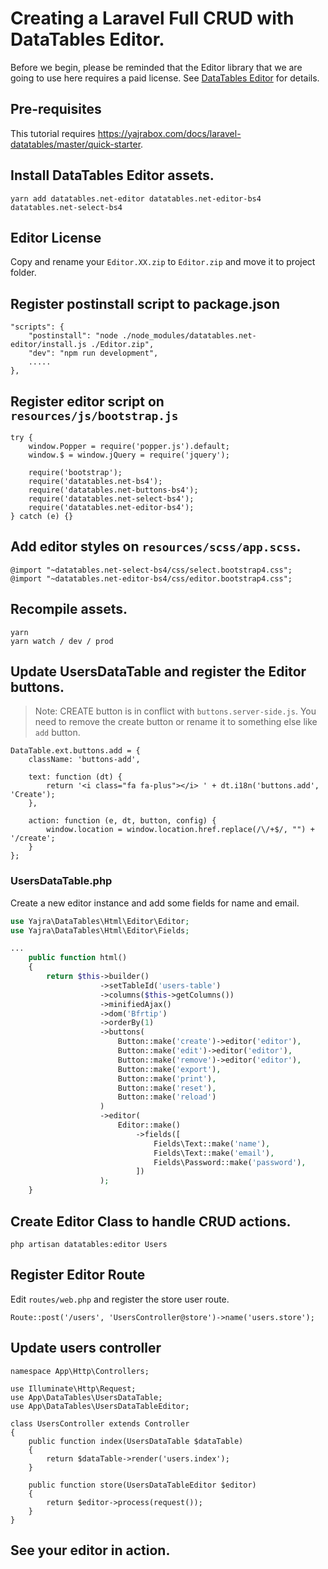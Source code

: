 # Creating a Laravel Full CRUD with DataTables Editor.

Before we begin, please be reminded that the Editor library that we are going to use here requires a paid license.
See [DataTables Editor](https://editor.datatables.net/purchase/index) for details.

## Pre-requisites

This tutorial requires https://yajrabox.com/docs/laravel-datatables/master/quick-starter.

## Install DataTables Editor assets.

    yarn add datatables.net-editor datatables.net-editor-bs4 datatables.net-select-bs4

## Editor License

Copy and rename your `Editor.XX.zip` to `Editor.zip` and move it to project folder.

## Register postinstall script to package.json

    "scripts": {
        "postinstall": "node ./node_modules/datatables.net-editor/install.js ./Editor.zip",
        "dev": "npm run development",
        .....
    },

## Register editor script on `resources/js/bootstrap.js`

    try {
        window.Popper = require('popper.js').default;
        window.$ = window.jQuery = require('jquery');

        require('bootstrap');
        require('datatables.net-bs4');
        require('datatables.net-buttons-bs4');
        require('datatables.net-select-bs4');
        require('datatables.net-editor-bs4');
    } catch (e) {}


## Add editor styles on `resources/scss/app.scss`.

    @import "~datatables.net-select-bs4/css/select.bootstrap4.css";
    @import "~datatables.net-editor-bs4/css/editor.bootstrap4.css";

## Recompile assets.

    yarn
    yarn watch / dev / prod


## Update UsersDataTable and register the Editor buttons.

> Note: CREATE button is in conflict with `buttons.server-side.js`. You need to remove the create button or rename it to something else like `add` button.

    DataTable.ext.buttons.add = {
        className: 'buttons-add',

        text: function (dt) {
            return '<i class="fa fa-plus"></i> ' + dt.i18n('buttons.add', 'Create');
        },

        action: function (e, dt, button, config) {
            window.location = window.location.href.replace(/\/+$/, "") + '/create';
        }
    };

### UsersDataTable.php

Create a new editor instance and add some fields for name and email.

```php
use Yajra\DataTables\Html\Editor\Editor;
use Yajra\DataTables\Html\Editor\Fields;

...
    public function html()
    {
        return $this->builder()
                    ->setTableId('users-table')
                    ->columns($this->getColumns())
                    ->minifiedAjax()
                    ->dom('Bfrtip')
                    ->orderBy(1)
                    ->buttons(
                        Button::make('create')->editor('editor'),
                        Button::make('edit')->editor('editor'),
                        Button::make('remove')->editor('editor'),
                        Button::make('export'),
                        Button::make('print'),
                        Button::make('reset'),
                        Button::make('reload')
                    )
                    ->editor(
                        Editor::make()
                            ->fields([
                                Fields\Text::make('name'),
                                Fields\Text::make('email'),
                                Fields\Password::make('password'),
                            ])
                    );
    }
```

## Create Editor Class to handle CRUD actions.

```
php artisan datatables:editor Users
```

## Register Editor Route

Edit `routes/web.php` and register the store user route.

```
Route::post('/users', 'UsersController@store')->name('users.store');
```

## Update users controller

```
namespace App\Http\Controllers;

use Illuminate\Http\Request;
use App\DataTables\UsersDataTable;
use App\DataTables\UsersDataTableEditor;

class UsersController extends Controller
{
    public function index(UsersDataTable $dataTable)
    {
        return $dataTable->render('users.index');
    }

    public function store(UsersDataTableEditor $editor)
    {
        return $editor->process(request());
    }
}
```

## See your editor in action.

